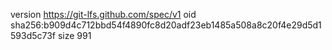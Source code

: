 version https://git-lfs.github.com/spec/v1
oid sha256:b909d4c712bbd54f4890fc8d20adf23eb1485a508a8c20f4e29d5d1593d5c73f
size 991
